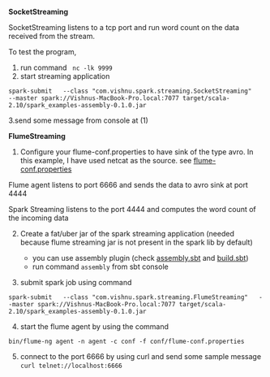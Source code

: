 **SocketStreaming**

SocketStreaming listens to a tcp port and run word count on the data received from the stream.

To test the program,

1. run command ` nc -lk 9999`
2.  start streaming application
```
spark-submit   --class "com.vishnu.spark.streaming.SocketStreaming"   --master spark://Vishnus-MacBook-Pro.local:7077 target/scala-2.10/spark_examples-assembly-0.1.0.jar
```
3.send some message from console at (1)

**FlumeStreaming**

1. Configure your flume-conf.properties to have sink of the type avro.
  In this example, I have used netcat as the source. see [flume-conf.properties](/Flume/src/com/vishnu/flume/config/flume-conf_spark.properties)

  Flume agent listens to port 6666 and sends the data to avro sink at port 4444
  
  Spark Streaming listens to the port 4444 and computes the word count of the incoming data
  
2. Create a fat/uber jar of the spark streaming application (needed because flume streaming jar is not present in the spark lib by default)
   - you can use assembly plugin (check [assembly.sbt](/spark/project/assembly.sbt) and [build.sbt](/spark/build.sbt))
   - run command `assembly` from sbt console

3. submit spark job using command
  ```
  spark-submit   --class "com.vishnu.spark.streaming.FlumeStreaming"   --master spark://Vishnus-MacBook-Pro.local:7077 target/scala-2.10/spark_examples-assembly-0.1.0.jar
  ```
  
4. start the flume agent by using the command
  ```
  bin/flume-ng agent -n agent -c conf -f conf/flume-conf.properties
  ```

5. connect to the port 6666 by using curl and send some sample message
  `curl telnet://localhost:6666`
